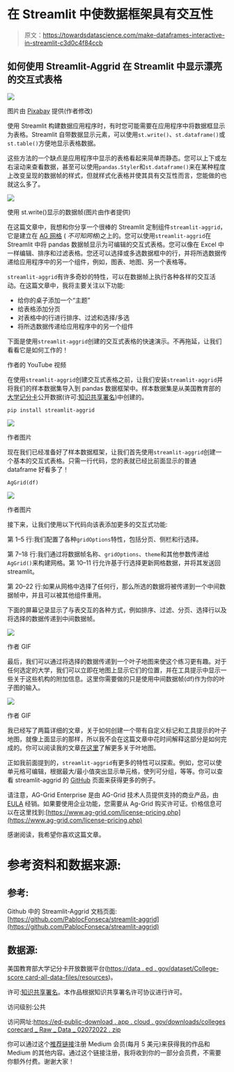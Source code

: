 # 在 Streamlit 中使数据框架具有交互性

> 原文：<https://towardsdatascience.com/make-dataframes-interactive-in-streamlit-c3d0c4f84ccb>

## 如何使用 Streamlit-Aggrid 在 Streamlit 中显示漂亮的交互式表格

![](img/ea950b01f0f7e0f40ec7cd68fdc058e0.png)

图片由 [Pixabay](https://pixabay.com/illustrations/alphabet-letter-initial-background-2051722/) 提供(作者修改)

使用 Streamlit 构建数据应用程序时，有时您可能需要在应用程序中将数据框显示为表格。Streamlit 自带数据显示元素，可以使用`st.write()`、`st.dataframe()`或`st.table()`方便地显示表格数据。

这些方法的一个缺点是应用程序中显示的表格看起来简单而静态。您可以上下或左右滚动来查看数据，甚至可以使用`pandas.Styler`和`st.dataframe()`来在某种程度上改变呈现的数据帧的样式，但就样式化表格并使其具有交互性而言，您能做的也就这么多了。

![](img/dbd8998eacca6ffc24fb26604c9df5b3.png)

使用 st.write()显示的数据帧(图片由作者提供)

在这篇文章中，我想和你分享一个很棒的 Streamlit 定制组件`streamlit-aggrid`，它是建立在 [AG 网格](https://www.ag-grid.com/javascript-data-grid/) ( *不可知网格*)之上的。您可以使用`streamlit-aggrid`在 Streamlit 中将 pandas 数据帧显示为可编辑的交互式表格。您可以像在 Excel 中一样编辑、排序和过滤表格。您还可以选择或多选数据框中的行，并将所选数据传递给应用程序中的另一个组件，例如，图表、地图、另一个表格等。

`streamlit-aggrid`有许多奇妙的特性，可以在数据帧上执行各种各样的交互活动。在这篇文章中，我将主要关注以下功能:

*   给你的桌子添加一个“主题”
*   给表格添加分页
*   对表格中的行进行排序、过滤和选择/多选
*   将所选数据传递给应用程序中的另一个组件

下面是使用`streamlit-aggrid`创建的交互式表格的快速演示。不再拖延，让我们看看它是如何工作的！

作者的 YouTube 视频

在使用`streamlit-aggrid`创建交互式表格之前，让我们安装`streamlit-aggrid`并将我们的样本数据集导入到 pandas 数据框架中。样本数据集是从美国教育部的[大学记分卡](https://data.ed.gov/dataset/college-scorecard-all-data-files/resources)公开数据(许可:[知识共享署名](http://www.opendefinition.org/licenses/cc-by))中创建的。

```
pip install streamlit-aggrid
```

![](img/dbd8998eacca6ffc24fb26604c9df5b3.png)

作者图片

现在我们已经准备好了样本数据框架，让我们首先使用`streamlit-aggrid`创建一个基本的交互式表格。只需一行代码，您的表就已经比前面显示的普通 dataframe 好看多了！

```
AgGrid(df)
```

![](img/f8fec1d3fced73868b2b21575f8d8359.png)

作者图片

接下来，让我们使用以下代码向该表添加更多的交互式功能:

第 1–5 行:我们配置了各种`gridOptions`特性，包括分页、侧栏和行选择。

第 7–18 行:我们通过将数据帧名称、`gridOptions`、`theme`和其他参数传递给`AgGrid()`来构建网格。第 10–11 行允许基于行选择更新网格数据，并将其发送回 streamlit。

第 20–22 行:如果从网格中选择了任何行，那么所选的数据将被传递到一个中间数据帧中，并且可以被其他组件重用。

下面的屏幕记录显示了与表交互的各种方式，例如排序、过滤、分页、选择行以及将选择的数据传递到中间数据帧。

![](img/81ce0ef091d4798e93cb64bf8bdef6fd.png)

作者 GIF

最后，我们可以通过将选择的数据传递到一个叶子地图来使这个练习更有趣。对于任何选定的大学，我们可以立即在地图上显示它们的位置，并在工具提示中显示一些关于这些机构的附加信息。这里你需要做的只是使用中间数据帧(df)作为你的叶子图的输入。

![](img/b152a3f9e4ad43cf550ba63736376e67.png)

作者 GIF

我已经写了两篇详细的文章，关于如何创建一个带有自定义标记和工具提示的叶子地图，就像上面显示的那样，所以我不会在这篇文章中花时间解释这部分是如何完成的。你可以阅读我的文章[在这里](/folium-map-how-to-create-a-table-style-pop-up-with-html-code-76903706b88a)了解更多关于叶地图。

[](/folium-map-how-to-create-a-table-style-pop-up-with-html-code-76903706b88a)  [](/use-html-in-folium-maps-a-comprehensive-guide-for-data-scientists-3af10baf9190)  

正如我前面提到的，`streamlit-aggrid`有更多的特性可以探索。例如，您可以使单元格可编辑，根据最大/最小值突出显示单元格，使列可分组，等等。你可以查看 streamlit-aggrid 的 [GitHub](https://github.com/PablocFonseca/streamlit-aggrid) 页面来获得更多的例子。

请注意，AG-Grid Enterprise 是由 AG-Grid 技术人员提供支持的商业产品，由 [EULA](https://www.ag-grid.com/eula/AG-Grid-Enterprise-License-Latest.html) 经销。如果要使用企业功能，您需要从 Ag-Grid 购买许可证。价格信息可以在这里找到:[https://www.ag-grid.com/license-pricing.php](https://www.ag-grid.com/license-pricing.php)

感谢阅读，我希望你喜欢这篇文章。

# 参考资料和数据来源:

## 参考:

Github 中的 Streamlit-Aggrid 文档页面:[https://github.com/PablocFonseca/streamlit-aggrid](https://github.com/PablocFonseca/streamlit-aggrid)

## 数据源:

美国教育部大学记分卡开放数据平台([https://data . ed . gov/dataset/College-score card-all-data-files/resources](https://data.ed.gov/dataset/college-scorecard-all-data-files/resources))。

许可:[知识共享署名](http://www.opendefinition.org/licenses/cc-by)。本作品根据知识共享署名许可协议进行许可。

访问级别:公共

访问网址:[https://ed-public-download . app . cloud . gov/downloads/colleges corecard _ Raw _ Data _ 02072022 . zip](https://ed-public-download.app.cloud.gov/downloads/CollegeScorecard_Raw_Data_02072022.zip)

你可以通过这个[推荐链接](https://medium.com/@insightsbees/membership)注册 Medium 会员(每月 5 美元)来获得我的作品和 Medium 的其他内容。通过这个链接注册，我将收到你的一部分会员费，不需要你额外付费。谢谢大家！